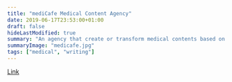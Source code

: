 ```yaml
---
title: "mediCafe Medical Content Agency"
date: 2019-06-17T23:53:00+01:00
draft: false
hideLastModified: true
summary: "An agency that create or transform medical contents based on your needs"
summaryImage: "medicafe.jpg"
tags: ["medical", "writing"]
---
```


[Link](https://medicafe.eu)  
